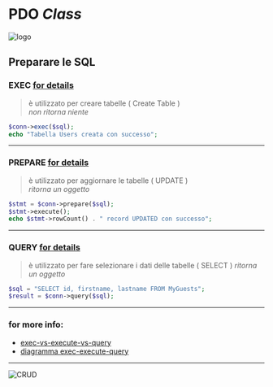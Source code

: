 # **PDO** *Class*
![logo](https://rapidpurple.com/v2/wp-content/uploads/2014/08/php-pdo.png)
##  Preparare le SQL
### EXEC [for details](http://php.net/manual/en/pdo.exec.php)
>è utilizzato per creare tabelle ( Create Table )<br> 
_non ritorna niente_
```php
$conn->exec($sql);
echo "Tabella Users creata con successo";
```

---

### PREPARE [for details](http://php.net/manual/en/pdo.prepare.php)
>è utilizzato per aggiornare le tabelle ( UPDATE )<br> 
_ritorna un oggetto_
```php
$stmt = $conn->prepare($sql);
$stmt->execute();
echo $stmt->rowCount() . " record UPDATED con successo";
```
---

### QUERY [for details](http://php.net/manual/en/pdo.query.php)
>è utilizzato per fare selezionare i dati delle tabelle ( SELECT )
_ritorna un oggetto_
```php
$sql = "SELECT id, firstname, lastname FROM MyGuests";
$result = $conn->query($sql);
```

---

### for more info:
* [exec-vs-execute-vs-query](https://stackoverflow.com/questions/49641775/when-to-use-pdo-exec-vs-execute-vs-query)
* [diagramma exec-execute-query](https://i.stack.imgur.com/QoYkc.png)

---
![CRUD](https://3.bp.blogspot.com/-z5VTy2Qxrkw/V_IKiYtuG7I/AAAAAAAAAMM/fsiIok7_4f4zcjL4g8Zw8zftx_Mi4FKkQCLcB/s1600/mongodb-crud-operations1.png)